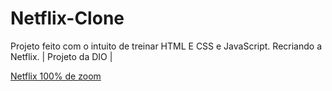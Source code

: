 # Netflix-Clone
Projeto feito com o intuito de treinar HTML E CSS e JavaScript. Recriando a Netflix. | Projeto da DIO |


[Netflix 100% de zoom ](https://imgur.com/iCFykcx)


